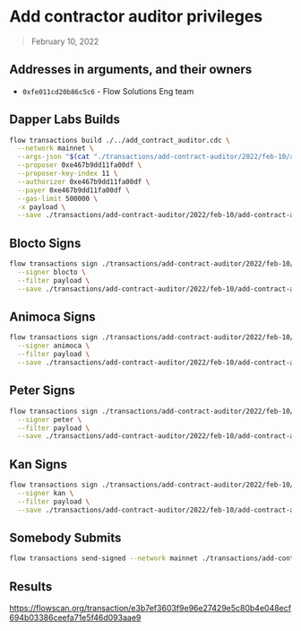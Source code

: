 # Add contractor auditor privileges

> February 10, 2022

## Addresses in arguments, and their owners

- `0xfe011cd20b86c5c6` - Flow Solutions Eng team

## Dapper Labs Builds

```sh
flow transactions build ./../add_contract_auditor.cdc \
  --network mainnet \
  --args-json "$(cat "./transactions/add-contract-auditor/2022/feb-10/arguments.json")" \
  --proposer 0xe467b9dd11fa00df \
  --proposer-key-index 11 \
  --authorizer 0xe467b9dd11fa00df \
  --payer 0xe467b9dd11fa00df \
  --gas-limit 500000 \
  -x payload \
  --save ./transactions/add-contract-auditor/2022/feb-10/add-contract-auditor-feb-10-unsigned.rlp
```

## Blocto Signs

```sh
flow transactions sign ./transactions/add-contract-auditor/2022/feb-10/add-contract-auditor-feb-10-unsigned.rlp \
  --signer blocto \
  --filter payload \
  --save ./transactions/add-contract-auditor/2022/feb-10/add-contract-auditor-feb-10-sig-1.rlp
```

## Animoca Signs

```sh
flow transactions sign ./transactions/add-contract-auditor/2022/feb-10/add-contract-auditor-feb-10-sig-1.rlp \
  --signer animoca \
  --filter payload \
  --save ./transactions/add-contract-auditor/2022/feb-10/add-contract-auditor-feb-10-sig-2.rlp
```

## Peter Signs

```sh
flow transactions sign ./transactions/add-contract-auditor/2022/feb-10/add-contract-auditor-feb-10-sig-2.rlp \
  --signer peter \
  --filter payload \
  --save ./transactions/add-contract-auditor/2022/feb-10/add-contract-auditor-feb-10-sig-3.rlp
```

## Kan Signs

```sh
flow transactions sign ./transactions/add-contract-auditor/2022/feb-10/add-contract-auditor-feb-10-sig-3.rlp \
  --signer kan \
  --filter payload \
  --save ./transactions/add-contract-auditor/2022/feb-10/add-contract-auditor-feb-10-sig-complete.rlp
```


## Somebody Submits

```sh
flow transactions send-signed --network mainnet ./transactions/add-contract-auditor/2022/feb-10/add-contract-auditor-feb-10-sig-complete.rlp
```

## Results

https://flowscan.org/transaction/e3b7ef3603f9e96e27429e5c80b4e048ecf694b03386ceefa71e5f46d093aae9

